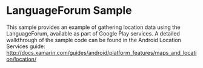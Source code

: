 LanguageForum Sample
================================

This sample provides an example of gathering location data using the LanguageForum, available as part of Google Play services. A detailed walkthrough of the sample code can be found in the Android Location Services guide: http://docs.xamarin.com/guides/android/platform_features/maps_and_location/location/
